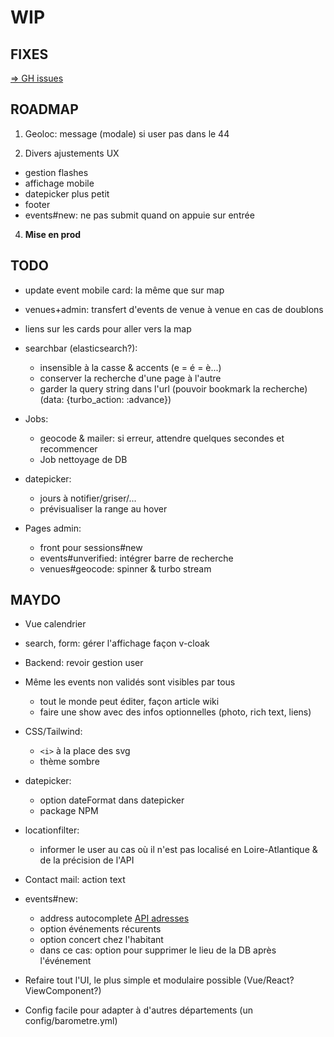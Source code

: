 # WIP

## FIXES

[=> GH issues](https://github.com/ocgg/barometre-rails/issues)

## ROADMAP

1. Geoloc: message (modale) si user pas dans le 44

3. Divers ajustements UX
  - gestion flashes
  - affichage mobile
  - datepicker plus petit
  - footer
  - events#new: ne pas submit quand on appuie sur entrée

4. **Mise en prod**

## TODO

- update event mobile card: la même que sur map

- venues+admin: transfert d'events de venue à venue en cas de doublons

- liens sur les cards pour aller vers la map

- searchbar (elasticsearch?):
  - insensible à la casse & accents (e = é = è...)
  - conserver la recherche d'une page à l'autre
  - garder la query string dans l'url (pouvoir bookmark la recherche) (data: {turbo_action: :advance})

- Jobs:
  - geocode & mailer: si erreur, attendre quelques secondes et recommencer
  - Job nettoyage de DB

- datepicker:
  - jours à notifier/griser/...
  - prévisualiser la range au hover

- Pages admin:
  - front pour sessions#new
  - events#unverified: intégrer barre de recherche
  - venues#geocode: spinner & turbo stream

## MAYDO

- Vue calendrier

- search, form: gérer l'affichage façon v-cloak

- Backend: revoir gestion user

- Même les events non validés sont visibles par tous
  - tout le monde peut éditer, façon article wiki
  - faire une show avec des infos optionnelles (photo, rich text, liens)

- CSS/Tailwind:
  - `<i>` à la place des svg
  - thème sombre

- datepicker:
  - option dateFormat dans datepicker
  - package NPM

- locationfilter:
  - informer le user au cas où il n'est pas localisé en Loire-Atlantique & de la précision de l'API

- Contact mail: action text

- events#new:
  - address autocomplete [API adresses](https://adresse.data.gouv.fr/outils/api-doc/adresse)
  - option événements récurents
  - option concert chez l'habitant
  - dans ce cas: option pour supprimer le lieu de la DB après l'événement

- Refaire tout l'UI, le plus simple et modulaire possible (Vue/React? ViewComponent?)
- Config facile pour adapter à d'autres départements (un config/barometre.yml)
